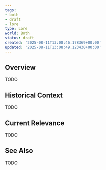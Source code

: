 ```yaml
---
tags:
- both
- draft
- lore
type: Lore
world: Both
status: draft
created: '2025-08-11T13:08:46.178369+00:00'
updated: '2025-08-11T13:08:49.123430+00:00'
---
```



## Overview

TODO
## Historical Context

TODO
## Current Relevance

TODO
## See Also

TODO
